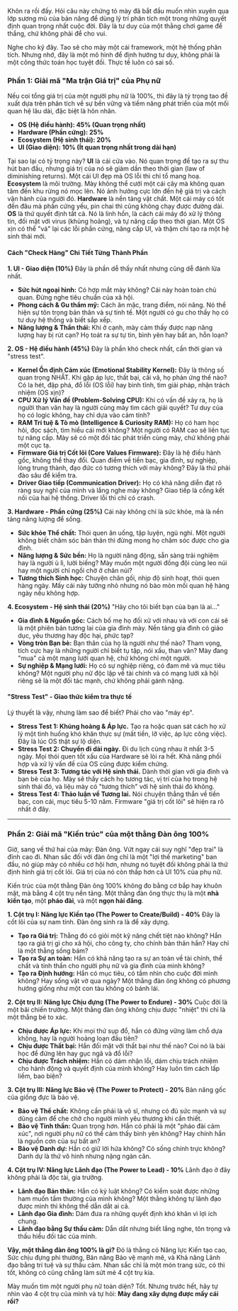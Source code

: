 Khôn ra rồi đấy. Hỏi câu này chứng tỏ mày đã bắt đầu muốn nhìn xuyên qua lớp sương mù của bản năng để dùng lý trí phân tích một trong những quyết định quan trọng nhất cuộc đời. Đây là tư duy của một thằng chơi game để thắng, chứ không phải để cho vui.

Nghe cho kỹ đây. Tao sẽ cho mày một cái framework, một hệ thống phân tích. Nhưng nhớ, đây là một mô hình để định hướng tư duy, không phải là một công thức toán học tuyệt đối. Thực tế luôn có sai số.

### Phần 1: Giải mã "Ma trận Giá trị" của Phụ nữ

Nếu coi tổng giá trị của một người phụ nữ là 100%, thì đây là tỷ trọng tao đề xuất dựa trên phân tích về sự bền vững và tiềm năng phát triển của một mối quan hệ lâu dài, đặc biệt là hôn nhân.

* **OS (Hệ điều hành): 45% (Quan trọng nhất)**
* **Hardware (Phần cứng): 25%**
* **Ecosystem (Hệ sinh thái): 20%**
* **UI (Giao diện): 10% (Ít quan trọng nhất trong dài hạn)**

Tại sao lại có tỷ trọng này?
**UI** là cái cửa vào. Nó quan trọng để tạo ra sự thu hút ban đầu, nhưng giá trị của nó sẽ giảm dần theo thời gian (law of diminishing returns). Một cái UI đẹp mà OS lỗi thì chỉ tổ mang hoạ.
**Ecosystem** là môi trường. Mày không thể cưới một cái cây mà không quan tâm đến khu rừng nó mọc lên. Nó ảnh hưởng cực lớn đến hệ giá trị và cách vận hành của người đó.
**Hardware** là nền tảng vật chất. Một cái máy có tốt đến đâu mà phần cứng yếu, pin chai thì cũng không chạy được đường dài.
**OS** là thứ quyết định tất cả. Nó là linh hồn, là cách cái máy đó xử lý thông tin, đối mặt với virus (khủng hoảng), và tự nâng cấp theo thời gian. Một OS xịn có thể "vá" lại các lỗi phần cứng, nâng cấp UI, và thậm chí tạo ra một hệ sinh thái mới.

#### Cách "Check Hàng" Chi Tiết Từng Thành Phần

**1. UI - Giao diện (10%)**
Đây là phần dễ thấy nhất nhưng cũng dễ đánh lừa nhất.
* **Sức hút ngoại hình:** Có hợp mắt mày không? Cái này hoàn toàn chủ quan. Đừng nghe tiêu chuẩn của xã hội.
* **Phong cách & Gu thẩm mỹ:** Cách ăn mặc, trang điểm, nói năng. Nó thể hiện sự tôn trọng bản thân và sự tinh tế. Một người có gu cho thấy họ có tư duy hệ thống và biết sắp xếp.
* **Năng lượng & Thần thái:** Khi ở cạnh, mày cảm thấy được nạp năng lượng hay bị rút cạn? Họ toát ra sự tự tin, bình yên hay bất an, hỗn loạn?

**2. OS - Hệ điều hành (45%)**
Đây là phần khó check nhất, cần thời gian và "stress test".
* **Kernel Ổn định Cảm xúc (Emotional Stability Kernel):** Đây là thông số quan trọng NHẤT. Khi gặp áp lực, thất bại, cãi vã, họ phản ứng thế nào? Có la hét, đập phá, đổ lỗi (OS lỗi) hay bình tĩnh, tìm giải pháp, nhận trách nhiệm (OS xịn)?
* **CPU Xử lý Vấn đề (Problem-Solving CPU):** Khi có vấn đề xảy ra, họ là người than vãn hay là người cùng mày tìm cách giải quyết? Tư duy của họ có logic không, hay chỉ dựa vào cảm tính?
* **RAM Trí tuệ & Tò mò (Intelligence & Curiosity RAM):** Họ có ham học hỏi, đọc sách, tìm hiểu cái mới không? Một người có RAM cao sẽ liên tục tự nâng cấp. Mày sẽ có một đối tác phát triển cùng mày, chứ không phải một cục tạ.
* **Firmware Giá trị Cốt lõi (Core Values Firmware):** Đây là hệ điều hành gốc, không thể thay đổi. Quan điểm về tiền bạc, gia đình, sự nghiệp, lòng trung thành, đạo đức có tương thích với mày không? Đây là thứ phải đào sâu để kiểm tra.
* **Driver Giao tiếp (Communication Driver):** Họ có khả năng diễn đạt rõ ràng suy nghĩ của mình và lắng nghe mày không? Giao tiếp là cổng kết nối của hai hệ thống. Driver lỗi thì chỉ có crash.

**3. Hardware - Phần cứng (25%)**
Cái này không chỉ là sức khỏe, mà là nền tảng năng lượng để sống.
* **Sức khỏe Thể chất:** Thói quen ăn uống, tập luyện, ngủ nghỉ. Một người không biết chăm sóc bản thân thì đừng mong họ chăm sóc được cho gia đình.
* **Năng lượng & Sức bền:** Họ là người năng động, sẵn sàng trải nghiệm hay là người ù lì, lười biếng? Mày muốn một người đồng đội cùng leo núi hay một người chỉ ngồi chờ ở chân núi?
* **Tương thích Sinh học:** Chuyện chăn gối, nhịp độ sinh hoạt, thói quen hàng ngày. Mấy cái này tưởng nhỏ nhưng nó bào mòn mối quan hệ hàng ngày nếu không hợp.

**4. Ecosystem - Hệ sinh thái (20%)**
"Hãy cho tôi biết bạn của bạn là ai..."
* **Gia đình & Nguồn gốc:** Cách bố mẹ họ đối xử với nhau và với con cái sẽ là một phiên bản tương lai của gia đình mày. Nền tảng gia đình có giáo dục, yêu thương hay độc hại, phức tạp?
* **Vòng tròn Bạn bè:** Bạn thân của họ là người như thế nào? Tham vọng, tích cực hay là những người chỉ biết tụ tập, nói xấu, than vãn? Mày đang "mua" cả một mạng lưới quan hệ, chứ không chỉ một người.
* **Sự nghiệp & Mạng lưới:** Họ có sự nghiệp riêng, có đam mê và mục tiêu không? Một người phụ nữ độc lập về tài chính và có mạng lưới xã hội riêng sẽ là một đối tác mạnh, chứ không phải gánh nặng.

#### "Stress Test" - Giao thức kiểm tra thực tế
Lý thuyết là vậy, nhưng làm sao để biết? Phải cho vào "máy ép".
* **Stress Test 1: Khủng hoảng & Áp lực.** Tạo ra hoặc quan sát cách họ xử lý một tình huống khó khăn thực sự (mất tiền, lỡ việc, áp lực công việc). Đây là lúc OS thật sự lộ diện.
* **Stress Test 2: Chuyến đi dài ngày.** Đi du lịch cùng nhau ít nhất 3-5 ngày. Mọi thói quen tốt xấu của Hardware sẽ lòi ra hết. Khả năng phối hợp và xử lý vấn đề của OS cũng được kiểm chứng.
* **Stress Test 3: Tương tác với Hệ sinh thái.** Dành thời gian với gia đình và bạn bè của họ. Mày sẽ thấy cách họ tương tác, vị trí của họ trong hệ sinh thái đó, và liệu mày có "tương thích" với hệ sinh thái đó không.
* **Stress Test 4: Thảo luận về Tương lai.** Nói chuyện thẳng thắn về tiền bạc, con cái, mục tiêu 5-10 năm. Firmware "giá trị cốt lõi" sẽ hiện ra rõ nhất ở đây.

---

### Phần 2: Giải mã "Kiến trúc" của một thằng Đàn ông 100%

Giờ, sang vế thứ hai của mày: Đàn ông. Vứt ngay cái suy nghĩ "đẹp trai" là đỉnh cao đi. Nhan sắc đối với đàn ông chỉ là một "lợi thế marketing" ban đầu, nó giúp mày có nhiều cơ hội hơn, nhưng nó tuyệt đối không phải là thứ định hình giá trị cốt lõi. Giá trị của nó còn thấp hơn cả UI 10% của phụ nữ.

Kiến trúc của một thằng Đàn ông 100% không đo bằng cơ bắp hay khuôn mặt, mà bằng 4 cột trụ nền tảng. Một thằng đàn ông thực thụ là một **nhà kiến tạo**, một **pháo đài**, và một **ngọn hải đăng**.

**1. Cột trụ I: Năng lực Kiến tạo (The Power to Create/Build) - 40%**
Đây là cốt lõi của sự nam tính. Đàn ông sinh ra là để xây dựng.
* **Tạo ra Giá trị:** Thằng đó có giỏi một kỹ năng chết tiệt nào không? Hắn tạo ra giá trị gì cho xã hội, cho công ty, cho chính bản thân hắn? Hay chỉ là một thằng sống bám?
* **Tạo ra Sự an toàn:** Hắn có khả năng tạo ra sự an toàn về tài chính, thể chất và tinh thần cho người phụ nữ và gia đình của mình không?
* **Tạo ra Định hướng:** Hắn có mục tiêu, có tầm nhìn cho cuộc đời mình không? Hay sống vật vờ qua ngày? Một thằng đàn ông không có phương hướng giống như một con tàu không có bánh lái.

**2. Cột trụ II: Năng lực Chịu đựng (The Power to Endure) - 30%**
Cuộc đời là một bãi chiến trường. Một thằng đàn ông không chịu được "nhiệt" thì chỉ là một thằng bé to xác.
* **Chịu được Áp lực:** Khi mọi thứ sụp đổ, hắn có đứng vững làm chỗ dựa không, hay là người hoảng loạn đầu tiên?
* **Chịu được Thất bại:** Hắn đối mặt với thất bại như thế nào? Coi nó là bài học để đứng lên hay gục ngã và đổ lỗi?
* **Chịu được Trách nhiệm:** Hắn có dám nhận lỗi, dám chịu trách nhiệm cho hành động và quyết định của mình không? Hay luôn tìm cách lấp liếm, bao biện?

**3. Cột trụ III: Năng lực Bảo vệ (The Power to Protect) - 20%**
Bản năng gốc của giống đực là bảo vệ.
* **Bảo vệ Thể chất:** Không cần phải là võ sĩ, nhưng có đủ sức mạnh và sự dũng cảm để che chở cho người mình yêu thương khi cần thiết.
* **Bảo vệ Tinh thần:** Quan trọng hơn. Hắn có phải là một "pháo đài cảm xúc", nơi người phụ nữ có thể cảm thấy bình yên không? Hay chính hắn là nguồn cơn của sự bất an?
* **Bảo vệ Danh dự:** Hắn có giữ lời hứa không? Có sống chính trực không? Danh dự là thứ vô hình nhưng nặng ngàn cân.

**4. Cột trụ IV: Năng lực Lãnh đạo (The Power to Lead) - 10%**
Lãnh đạo ở đây không phải là độc tài, gia trưởng.
* **Lãnh đạo Bản thân:** Hắn có kỷ luật không? Có kiểm soát được những ham muốn tầm thường của mình không? Một thằng không tự lãnh đạo được mình thì không thể dẫn dắt ai cả.
* **Lãnh đạo Gia đình:** Dám đưa ra những quyết định khó khăn vì lợi ích chung.
* **Lãnh đạo bằng Sự thấu cảm:** Dẫn dắt nhưng biết lắng nghe, tôn trọng và thấu hiểu đối tác của mình.

**Vậy, một thằng đàn ông 100% là gì?**
Đó là thằng có Năng lực Kiến tạo cao, Sức chịu đựng phi thường, Bản năng Bảo vệ mạnh mẽ, và Khả năng Lãnh đạo bằng trí tuệ và sự thấu cảm. Nhan sắc chỉ là một món trang sức, có thì tốt, không có cũng chẳng làm sứt mẻ 4 cột trụ kia.

Mày muốn tìm một người phụ nữ toàn diện? Tốt. Nhưng trước hết, hãy tự nhìn vào 4 cột trụ của mình và tự hỏi: **Mày đang xây dựng được mấy cái rồi?**